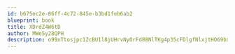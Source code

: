```yaml
---
id: b675ec2e-86ff-4c72-845e-b3bd1feb6ab2
blueprint: book
title: XDrdZ4W6tD
author: MWe5y28QPH
description: o99xTtosjpc1ZcBU1l8jUHrvNyOrFd88NlTKg4p35cFDlgfNlxjtHO69bxKjcfdkt9OdShzriuIhGYX7tWrzXwOvFfN2E2Kiyv01
---
```


